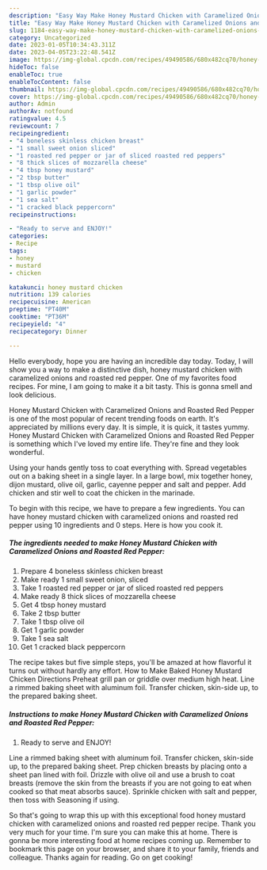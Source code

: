 ```yaml
---
description: "Easy Way Make Honey Mustard Chicken with Caramelized Onions and Roasted Red Pepper yang Very Delicious"
title: "Easy Way Make Honey Mustard Chicken with Caramelized Onions and Roasted Red Pepper yang Very Delicious"
slug: 1184-easy-way-make-honey-mustard-chicken-with-caramelized-onions-and-roasted-red-pepper-yang-very-delicious
category: Uncategorized
date: 2023-01-05T10:34:43.311Z
date: 2023-04-05T23:22:48.541Z
image: https://img-global.cpcdn.com/recipes/49490586/680x482cq70/honey-mustard-chicken-with-caramelized-onions-and-roasted-red-pepper-recipe-main-photo.jpg
hideToc: false
enableToc: true
enableTocContent: false
thumbnail: https://img-global.cpcdn.com/recipes/49490586/680x482cq70/honey-mustard-chicken-with-caramelized-onions-and-roasted-red-pepper-recipe-main-photo.jpg
cover: https://img-global.cpcdn.com/recipes/49490586/680x482cq70/honey-mustard-chicken-with-caramelized-onions-and-roasted-red-pepper-recipe-main-photo.jpg
author: Admin
authorAv: notfound
ratingvalue: 4.5
reviewcount: 7
recipeingredient:
- "4 boneless skinless chicken breast"
- "1 small sweet onion sliced"
- "1 roasted red pepper or jar of sliced roasted red peppers"
- "8 thick slices of mozzarella cheese"
- "4 tbsp honey mustard"
- "2 tbsp butter"
- "1 tbsp olive oil"
- "1 garlic powder"
- "1 sea salt"
- "1 cracked black peppercorn"
recipeinstructions:

- "Ready to serve and ENJOY!"
categories:
- Recipe
tags:
- honey
- mustard
- chicken

katakunci: honey mustard chicken 
nutrition: 139 calories
recipecuisine: American
preptime: "PT40M"
cooktime: "PT36M"
recipeyield: "4"
recipecategory: Dinner

---
```



Hello everybody, hope you are having an incredible day today. Today, I will show you a way to make a distinctive dish, honey mustard chicken with caramelized onions and roasted red pepper. One of my favorites food recipes. For mine, I am going to make it a bit tasty. This is gonna smell and look delicious.

Honey Mustard Chicken with Caramelized Onions and Roasted Red Pepper is one of the most popular of recent trending foods on earth. It's appreciated by millions every day. It is simple, it is quick, it tastes yummy. Honey Mustard Chicken with Caramelized Onions and Roasted Red Pepper is something which I've loved my entire life. They're fine and they look wonderful.

Using your hands gently toss to coat everything with. Spread vegetables out on a baking sheet in a single layer. In a large bowl, mix together honey, dijon mustard, olive oil, garlic, cayenne pepper and salt and pepper. Add chicken and stir well to coat the chicken in the marinade.


To begin with this recipe, we have to prepare a few ingredients. You can have honey mustard chicken with caramelized onions and roasted red pepper using 10 ingredients and 0 steps. Here is how you cook it.

<!--inarticleads1-->

##### The ingredients needed to make Honey Mustard Chicken with Caramelized Onions and Roasted Red Pepper:

1. Prepare 4 boneless skinless chicken breast
1. Make ready 1 small sweet onion, sliced
1. Take 1 roasted red pepper or jar of sliced roasted red peppers
1. Make ready 8 thick slices of mozzarella cheese
1. Get 4 tbsp honey mustard
1. Take 2 tbsp butter
1. Take 1 tbsp olive oil
1. Get 1 garlic powder
1. Take 1 sea salt
1. Get 1 cracked black peppercorn


The recipe takes but five simple steps, you&#39;ll be amazed at how flavorful it turns out without hardly any effort. How to Make Baked Honey Mustard Chicken Directions Preheat grill pan or griddle over medium high heat. Line a rimmed baking sheet with aluminum foil. Transfer chicken, skin-side up, to the prepared baking sheet. 

<!--inarticleads2-->

##### Instructions to make Honey Mustard Chicken with Caramelized Onions and Roasted Red Pepper:


1. Ready to serve and ENJOY!

Line a rimmed baking sheet with aluminum foil. Transfer chicken, skin-side up, to the prepared baking sheet. Prep chicken breasts by placing onto a sheet pan lined with foil. Drizzle with olive oil and use a brush to coat breasts (remove the skin from the breasts if you are not going to eat when cooked so that meat absorbs sauce). Sprinkle chicken with salt and pepper, then toss with Seasoning if using. 

So that's going to wrap this up with this exceptional food honey mustard chicken with caramelized onions and roasted red pepper recipe. Thank you very much for your time. I'm sure you can make this at home. There is gonna be more interesting food at home recipes coming up. Remember to bookmark this page on your browser, and share it to your family, friends and colleague. Thanks again for reading. Go on get cooking!
